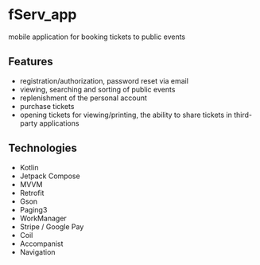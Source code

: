 # fServ_app
mobile application for booking tickets to public events

## Features
* registration/authorization, password reset via email
* viewing, searching and sorting of public events
* replenishment of the personal account
* purchase tickets
* opening tickets for viewing/printing, the ability to share tickets in third-party applications

## Technologies
* Kotlin
* Jetpack Compose
* MVVM
* Retrofit
* Gson
* Paging3
* WorkManager
* Stripe / Google Pay
* Coil
* Accompanist
* Navigation
